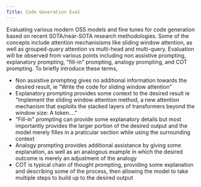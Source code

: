 ```yaml
---
Title: Code Generation Eval
---
```


Evaluating various modern OSS models and fine tunes for code generation based on recent SOTA/near-SOTA research methodologies. Some of the concepts include attention mechanisisms like sliding window attention, as well
as grouped-query attention vs multi-head and multi-query.  Evaluation will be observed from various points including non assistive prompting, explanatory prompting, "fill-in" prompting, analogy prompting, and COT prompting. To briefly introduce these terms,
- Non assistive prompting gives no additional information towards the desired result, ie "Write the code for sliding window attention"
- Explanatory prompting provides some context to the desired result ie "Implement the sliding window attention method, a new attention mechanism that exploits the stacked layers of transformers beyond the window size: A token...."
- "Fill-in" prompting can provide some explanatory details but most importantly provides the larger portion of the desired output and the model merely filles in a praticular section while using the surrounding context
- Analogy prompting provides additional assistance by giving some explanation, as well as an analogous example in which the desired outcome is merely an adjustment of the analogy
- COT is typical chain of thought prompting, providing some explanation and describing some of the process, then allowing the model to take multiple steps to build up to the desired output